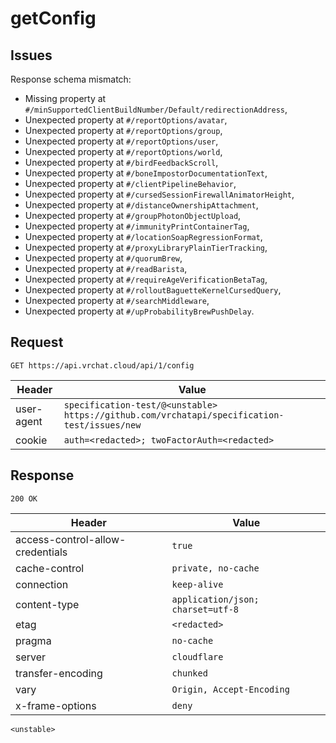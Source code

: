 # getConfig

## Issues
Response schema mismatch:
* Missing property at ``#/minSupportedClientBuildNumber/Default/redirectionAddress``,
* Unexpected property at ``#/reportOptions/avatar``,
* Unexpected property at ``#/reportOptions/group``,
* Unexpected property at ``#/reportOptions/user``,
* Unexpected property at ``#/reportOptions/world``,
* Unexpected property at ``#/birdFeedbackScroll``,
* Unexpected property at ``#/boneImpostorDocumentationText``,
* Unexpected property at ``#/clientPipelineBehavior``,
* Unexpected property at ``#/cursedSessionFirewallAnimatorHeight``,
* Unexpected property at ``#/distanceOwnershipAttachment``,
* Unexpected property at ``#/groupPhotonObjectUpload``,
* Unexpected property at ``#/immunityPrintContainerTag``,
* Unexpected property at ``#/locationSoapRegressionFormat``,
* Unexpected property at ``#/proxyLibraryPlainTierTracking``,
* Unexpected property at ``#/quorumBrew``,
* Unexpected property at ``#/readBarista``,
* Unexpected property at ``#/requireAgeVerificationBetaTag``,
* Unexpected property at ``#/rolloutBaguetteKernelCursedQuery``,
* Unexpected property at ``#/searchMiddleware``,
* Unexpected property at ``#/upProbabilityBrewPushDelay``.
## Request
`GET https://api.vrchat.cloud/api/1/config`

| Header | Value |
| ------ | ----- |
| user-agent | `specification-test/@<unstable> https://github.com/vrchatapi/specification-test/issues/new` |
| cookie | `auth=<redacted>; twoFactorAuth=<redacted>` |


## Response
`200 OK`

| Header | Value |
| ------ | ----- |
| access-control-allow-credentials | `true` |
| cache-control | `private, no-cache` |
| connection | `keep-alive` |
| content-type | `application/json; charset=utf-8` |
| etag | `<redacted>` |
| pragma | `no-cache` |
| server | `cloudflare` |
| transfer-encoding | `chunked` |
| vary | `Origin, Accept-Encoding` |
| x-frame-options | `deny` |

```jsonc
<unstable>
```
